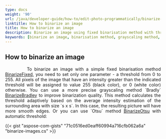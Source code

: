 ```yaml
---
type: docs
weight: '90'
url: /java/developer-guide/how-to/edit-photo-programmatically/binarize-image
linktitle: How to binarize an image
title: How to binarize an image
description: Binarize an image using fixed binarisation method with threshold, method Bradly and Otsu method.
keywords: [binarize an image, binarisation method, grayscaling method, method Bradly, Otsu method]
---
```


## How to binarize an image

<p align='justify'>
&nbsp;&nbsp;&nbsp;&nbsp;&nbsp;&nbsp;&nbsp;&nbsp;
To binarize an image with a simple fixed binarisation method <a href="https://reference.aspose.com/imaging/java/aspose.imaging/rasterimage/binarizefixed/">BinarizeFixed</a>, you need to set only one parameter - a threshold from 0 to 255. All pixels of the image that have an intensity greater than the indicated threshold will be assigned to value 255 (black color), or 0 (white color) otherwise. You can use a more precise grayscaling method `Bradly` <a href="https://reference.aspose.com/imaging/java/aspose.imaging/rasterimage/binarizebradley/">BinarizeBradley</a> to improve binarization quality. This method calculates the threshold adaptively based on the average intensity estimation of the surrounding area with size `s x s`. In this case, the resulting picture will have more smooth edges. Or you can use `Otsu` method <a href="https://reference.aspose.com/imaging/java/aspose.imaging/rasterimage/binarizeotsu/">BinarizeOtsu</a> with automatic threshold:
</p>

{{< gist "aspose-com-gists" "71c0516ed0eaff60994a716cfb062a6a" "binarize-images.cs" >}}
